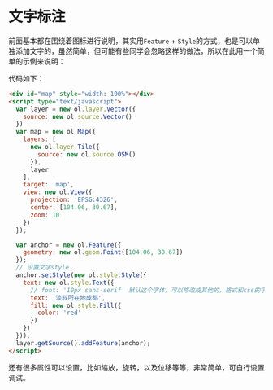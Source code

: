 # 文字标注
前面基本都在围绕着图标进行说明，其实用`Feature` + `Style`的方式，也是可以单独添加文字的，虽然简单，但可能有些同学会忽略这样的做法，所以在此用一个简单的示例来说明：

<head>                  
	<link href="../src/ol3.13.1/ol.css" rel="stylesheet" type="text/css" />
	<script type="text/javascript" src="../src/ol3.13.1/ol.js" charset="utf-8"></script>
</head>
<div id="map" style="width: 100%"></div>
<script type="text/javascript">
  var layer = new ol.layer.Vector({
    source: new ol.source.Vector()
  })
  var map = new ol.Map({
    layers: [
      new ol.layer.Tile({
        source: new ol.source.OSM()
      }), 
      layer
    ],
    target: 'map',
    view: new ol.View({
      projection: 'EPSG:4326',
      center: [104.06, 30.67],
      zoom: 10
    })
  });

  var anchor = new ol.Feature({
    geometry: new ol.geom.Point([104.06, 30.67])
  });
  anchor.setStyle(new ol.style.Style({
    text: new ol.style.Text({
      text: '淡叔所在地成都',
      fill: new ol.style.Fill({
      	color: 'red'
      })
    })
  }));
  layer.getSource().addFeature(anchor);
</script>

代码如下：

```html
<div id="map" style="width: 100%"></div>
<script type="text/javascript">
  var layer = new ol.layer.Vector({
    source: new ol.source.Vector()
  })
  var map = new ol.Map({
    layers: [
      new ol.layer.Tile({
        source: new ol.source.OSM()
      }), 
      layer
    ],
    target: 'map',
    view: new ol.View({
      projection: 'EPSG:4326',
      center: [104.06, 30.67],
      zoom: 10
    })
  });

  var anchor = new ol.Feature({
    geometry: new ol.geom.Point([104.06, 30.67])
  });
  // 设置文字style
  anchor.setStyle(new ol.style.Style({
    text: new ol.style.Text({
      // font: '10px sans-serif' 默认这个字体，可以修改成其他的，格式和css的字体设置一样
      text: '淡叔所在地成都',
      fill: new ol.style.Fill({
      	color: 'red'
      })
    })
  }));
  layer.getSource().addFeature(anchor);
</script>
```
还有很多属性可以设置，比如缩放，旋转，以及位移等等，非常简单，可自行设置调试。